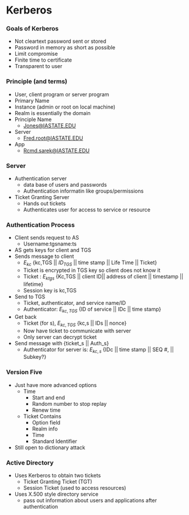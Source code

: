 
# Kerberos

### Goals of Kerberos
- Not cleartext password sent or stored
- Password in memory as short as possible
- Limit compromise
- Finite time to certificate
- Transparent to user

### Principle (and terms)
- User, client program or server program
- Primary Name
- Instance (admin or root on local machine)
- Realm is essentially the domain
- Principle Name
    - Jones@IASTATE.EDU
- Server
    - Fred.root@IASTATE.EDU
- App
    - Rcmd.sarek@IASTATE.EDU

### Server
- Authentication server
    - data base of users and passwords
    - Authentication informatin like groups/permissions
- Ticket Granting Server
    - Hands out tickets 
    - Authenticates user for access to service or resource

### Authentication Process
- Client sends request to AS
    - Username:tgsname:ts
- AS gets keys for client and TGS
- Sends message to client
    - $E_{kc}$ {kc,TGS || ${ID}_{TGS}$ || time stamp || Life Time || Ticket}
    - Ticket is encrypted in TGS key so client does not know it
    - Ticket : $E_{ktgs}$ {Kc,TGS || client ID|| address of client || timestamp || lifetime} 
    - Session key is kc,TGS
- Send to TGS
    - Ticket, authenticator, and service name/ID
    - Authenticator: $E_{kc,TGS}$ {ID of service || IDc || time stamp} 
- Get back
    - Ticket (for s), $E_{kc,TGS}$ {kc,s || IDs || nonce}
    - Now have ticket to communicate with server 
    - Only server can decrypt ticket
- Send message with {ticket_s || Auth_s}
    - Authenticator for server is: $E_{kc,s}$ {IDc || time stamp || SEQ #, || Subkey?}

### Version Five
-  Just have more advanced options
    - Time
        - Start and end
        - Random number to stop replay
        - Renew time
    - Ticket Contains
        - Option field
        - Realm info
        - Time 
        - Standard Identifier
- Still open to dictionary attack


### Active Directory
- Uses Kerberos to obtain two tickets
    - Ticket Granting  Ticket (TGT)
    - Session Ticket (used to access resources)
- Uses X.500 style directory service
    - pass out information about users and applications after authentication

